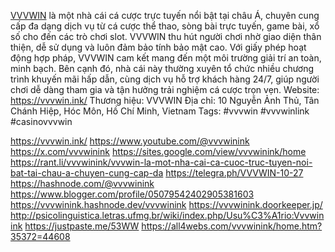 <a href="https://vvvwin.ink/">VVVWIN</a> là một nhà cái cá cược trực tuyến nổi bật tại châu Á, chuyên cung cấp đa dạng dịch vụ từ cá cược thể thao, sòng bài trực tuyến, game bài, xổ số cho đến các trò chơi slot. VVVWIN thu hút người chơi nhờ giao diện thân thiện, dễ sử dụng và luôn đảm bảo tính bảo mật cao. Với giấy phép hoạt động hợp pháp, VVVWIN cam kết mang đến một môi trường giải trí an toàn, minh bạch. Bên cạnh đó, nhà cái này thường xuyên tổ chức nhiều chương trình khuyến mãi hấp dẫn, cùng dịch vụ hỗ trợ khách hàng 24/7, giúp người chơi dễ dàng tham gia và tận hưởng trải nghiệm cá cược trọn vẹn.
Website: <a href="https://vvvwin.ink/">https://vvvwin.ink/</a>
Thương hiệu: VVVWIN
Địa chỉ: 10 Nguyễn Ảnh Thủ, Tân Chánh Hiệp, Hóc Môn, Hồ Chí Minh, Vietnam
Tags: #vvvwin #vvvwinlink #casinovvvwin

<a href="https://vvvwin.ink/">https://vvvwin.ink/</a>
<a href="https://www.youtube.com/@vvvwinink">https://www.youtube.com/@vvvwinink</a>
<a href="https://x.com/vvvwinink">https://x.com/vvvwinink</a>
<a href="https://sites.google.com/view/vvvwinink/home">https://sites.google.com/view/vvvwinink/home</a>
<a href="https://rant.li/vvvwinink/vvvwin-la-mot-nha-cai-ca-cuoc-truc-tuyen-noi-bat-tai-chau-a-chuyen-cung-cap-da">https://rant.li/vvvwinink/vvvwin-la-mot-nha-cai-ca-cuoc-truc-tuyen-noi-bat-tai-chau-a-chuyen-cung-cap-da</a>
<a href="https://telegra.ph/VVVWIN-10-27">https://telegra.ph/VVVWIN-10-27</a>
<a href="https://hashnode.com/@vvvwinink">https://hashnode.com/@vvvwinink</a>
<a href="https://www.blogger.com/profile/05079542402905381603">https://www.blogger.com/profile/05079542402905381603</a>
<a href="https://vvvwinink.hashnode.dev/vvvwinink">https://vvvwinink.hashnode.dev/vvvwinink</a>
<a href="https://vvvwinink.doorkeeper.jp/">https://vvvwinink.doorkeeper.jp/</a>
<a href="http://psicolinguistica.letras.ufmg.br/wiki/index.php/Usu%C3%A1rio:Vvvwinink">http://psicolinguistica.letras.ufmg.br/wiki/index.php/Usu%C3%A1rio:Vvvwinink</a>
<a href="https://justpaste.me/53WW">https://justpaste.me/53WW</a>
<a href="https://all4webs.com/vvvwinink/home.htm?35372=44608">https://all4webs.com/vvvwinink/home.htm?35372=44608</a>